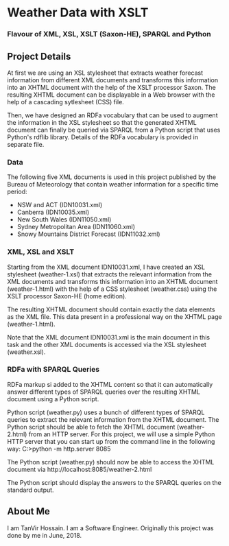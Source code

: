 # Weather Data with XSLT
### Flavour of XML, XSL, XSLT (Saxon-HE), SPARQL and Python

## Project Details
At first we are using an XSL stylesheet that extracts weather forecast information from different XML documents and transforms this information into an XHTML document with the help of the XSLT processor Saxon. The resulting XHTML document can be displayable in a Web browser with the help of a cascading sytlesheet (CSS) file.

Then, we have designed an RDFa vocabulary that can be used to augment the information in the XSL stylesheet so that the generated XHTML document can finally be queried via SPARQL from a Python script that uses Python's rdflib library. Details of the RDFa vocabulary is provided in separate file.

### Data
The following five XML documents is used in this project published by the Bureau of Meteorology that contain weather information for a specific time period:

* NSW and ACT (IDN10031.xml)
* Canberra (IDN10035.xml)
* New South Wales (IDN11050.xml)
* Sydney Metropolitan Area (IDN11060.xml)
* Snowy Mountains District Forecast (IDN11032.xml)

### XML, XSL and XSLT
Starting from the XML document IDN10031.xml, I have created an XSL stylesheet (weather-1.xsl) that extracts the relevant information from the XML documents and transforms this information into an XHTML document (weather-1.html) with the help of a CSS stylesheet (weather.css) using the XSLT processor Saxon-HE (home edition).

The resulting XHTML document should contain exactly the data elements as the XML file. This data present in a professional way on the XHTML page (weather-1.html).

Note that the XML document IDN10031.xml is the main document in this task and the other XML documents is accessed via the XSL stylesheet (weather.xsl). 

### RDFa with SPARQL Queries
 RDFa markup si added to the XHTML content so that it can automatically answer different types of SPARQL queries over the resulting XHTML document using a Python script.

Python script (weather.py) uses a bunch of different types of SPARQL queries to extract the relevant information from the XHTML document. The Python script should be able to fetch the XHTML document (weather-2.html) from an HTTP server. For this project, we will use a simple Python HTTP server that you can start up from the command line in the following way:
C:>python -m http.server 8085

The Python script (weather.py) should now be able to access the XHTML document via
http://localhost:8085/weather-2.html

The Python script should display the answers to the SPARQL queries on the standard output.


## About Me
I am TanVir Hossain. I am a Software Engineer.
Originally this project was done by me in June, 2018. 
